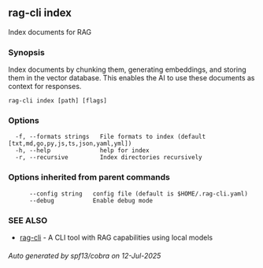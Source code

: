 ## rag-cli index

Index documents for RAG

### Synopsis

Index documents by chunking them, generating embeddings, and storing them in the vector database.
This enables the AI to use these documents as context for responses.

```
rag-cli index [path] [flags]
```

### Options

```
  -f, --formats strings   File formats to index (default [txt,md,go,py,js,ts,json,yaml,yml])
  -h, --help              help for index
  -r, --recursive         Index directories recursively
```

### Options inherited from parent commands

```
      --config string   config file (default is $HOME/.rag-cli.yaml)
      --debug           Enable debug mode
```

### SEE ALSO

* [rag-cli](rag-cli.md)	 - A CLI tool with RAG capabilities using local models

###### Auto generated by spf13/cobra on 12-Jul-2025
